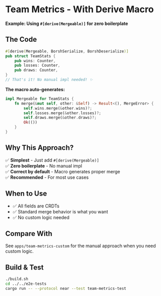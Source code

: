 # Team Metrics - With Derive Macro

**Example: Using `#[derive(Mergeable)]` for zero boilerplate**

## The Code

```rust
#[derive(Mergeable, BorshSerialize, BorshDeserialize)]
pub struct TeamStats {
    pub wins: Counter,
    pub losses: Counter,
    pub draws: Counter,
}
// That's it! No manual impl needed! ✨
```

**The macro auto-generates:**
```rust
impl Mergeable for TeamStats {
    fn merge(&mut self, other: &Self) -> Result<(), MergeError> {
        self.wins.merge(&other.wins)?;
        self.losses.merge(&other.losses)?;
        self.draws.merge(&other.draws)?;
        Ok(())
    }
}
```

## Why This Approach?

✅ **Simplest** - Just add `#[derive(Mergeable)]`  
✅ **Zero boilerplate** - No manual impl  
✅ **Correct by default** - Macro generates proper merge  
✅ **Recommended** - For most use cases  

## When to Use

- ✅ All fields are CRDTs
- ✅ Standard merge behavior is what you want
- ✅ No custom logic needed

## Compare With

See `apps/team-metrics-custom` for the manual approach when you need custom logic.

## Build & Test

```bash
./build.sh
cd ../../e2e-tests
cargo run -- --protocol near --test team-metrics-test
```

